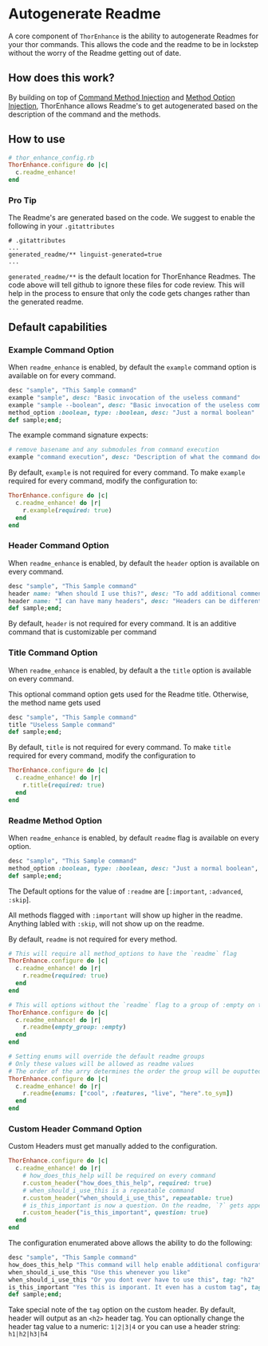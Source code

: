 # Autogenerate Readme

A core component of `ThorEnhance` is the ability to autogenerate Readmes for your thor commands. This allows the code and the readme to be in lockstep without the worry of the Readme getting out of date.

## How does this work?
By building on top of [Command Method Injection](../command.md) and [Method Option Injection](../method_option.md), ThorEnhance allows Readme's to get autogenerated based on the description of the command and the methods.

## How to use

```ruby
# thor_enhance_config.rb
ThorEnhance.configure do |c|
  c.readme_enhance!
end
```

### Pro Tip
The Readme's are generated based on the code. We suggest to enable the following in your `.gitattributes`
```
# .gitattributes
...
generated_readme/** linguist-generated=true
...
```
`generated_readme/**` is the default location for ThorEnhance Readmes. The code above will tell github to ignore these files for code review. This will help in the process to ensure that only the code gets changes rather than the generated readme.

## Default capabilities

### Example Command Option
When `readme_enhance` is enabled, by default the `example` command option is available on for every command.

```ruby
desc "sample", "This Sample command"
example "sample", desc: "Basic invocation of the useless command"
example "sample --boolean", desc: "Basic invocation of the useless command with a flag"
method_option :boolean, type: :boolean, desc: "Just a normal boolean"
def sample;end;
```

The example command signature expects:
```ruby
# remove basename and any submodules from command execution
example "command execution", desc: "Description of what the command does"
```

By default, `example` is not required for every command. To make `example` required for every command, modify the configuration to:
```ruby
ThorEnhance.configure do |c|
  c.readme_enhance! do |r|
    r.example(required: true)
  end
end
```

### Header Command Option
When `readme_enhance` is enabled, by default the `header` option is available on every command.

```ruby
desc "sample", "This Sample command"
header name: "When should I use this?", desc: "To add additional commentary to your command"
header name: "I can have many headers", desc: "Headers can be different per command"
def sample;end;
```

By default, `header` is not required for every command. It is an additive command that is customizable per command

### Title Command Option
When `readme_enhance` is enabled, by default a the `title` option is available on every command.

This optional command option gets used for the Readme title. Otherwise, the method name gets used

```ruby
desc "sample", "This Sample command"
title "Useless Sample command"
def sample;end;
```

By default, `title` is not required for every command. To make `title` required for every command, modify the configuration to
```ruby
ThorEnhance.configure do |c|
  c.readme_enhance! do |r|
    r.title(required: true)
  end
end
```

### Readme Method Option

When `readme_enhance` is enabled, by default `readme` flag is available on every option.

```ruby
desc "sample", "This Sample command"
method_option :boolean, type: :boolean, desc: "Just a normal boolean", readme: :important
def sample;end;
```

The Default options for the value of `:readme` are [`:important`, `:advanced`, `:skip`].

All methods flagged with `:important` will show up higher in the readme. Anything labled with `:skip`, will not show up on the readme.


By default, `readme` is not required for every method.

```ruby
# This will require all method_options to have the `readme` flag
ThorEnhance.configure do |c|
  c.readme_enhance! do |r|
    r.readme(required: true)
  end
end
```

```ruby
# This will options without the `readme` flag to a group of :empty on the readme
ThorEnhance.configure do |c|
  c.readme_enhance! do |r|
    r.readme(empty_group: :empty)
  end
end
```

```ruby
# Setting enums will override the default readme groups
# Only these values will be allowed as readme values
# The order of the arry determines the order the group will be ouputted in the Readme
ThorEnhance.configure do |c|
  c.readme_enhance! do |r|
    r.readme(enums: ["cool", :features, "live", "here".to_sym])
  end
end
```

### Custom Header Command Option

Custom Headers must get manually added to the configuration.

```ruby
ThorEnhance.configure do |c|
  c.readme_enhance! do |r|
    # how_does_this_help will be required on every command
    r.custom_header("how_does_this_help", required: true)
    # when_should_i_use_this is a repeatable command
    r.custom_header("when_should_i_use_this", repeatable: true)
    # is_this_important is now a question. On the readme, `?` gets appened to the header
    r.custom_header("is_this_important", question: true)
  end
end
```

The configuration enumerated above allows the ability to do the following:


```ruby
desc "sample", "This Sample command"
how_does_this_help "This command will help enable additional configuration for each command. This will get appended to the Readme in the order it appears as originally configured", tag: "h4"
when_should_i_use_this "Use this whenever you like"
when_should_i_use_this "Or you dont ever have to use this", tag: "h2"
is_this_important "Yes this is imporant. It even has a custom tag", tag: 1
def sample;end;
```

Take special note of the `tag` option on the custom header. By default, header will output as an `<h2>` header tag. You can optionally change the header tag value to a numeric: `1|2|3|4` or you can use a header string: `h1|h2|h3|h4`
